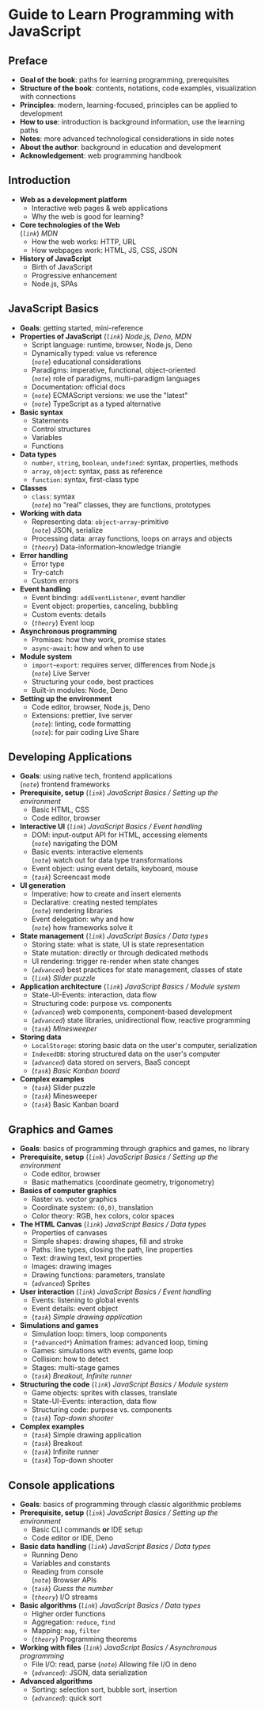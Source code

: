 # Guide to Learn Programming with JavaScript

## Preface

- **Goal of the book**: paths for learning programming, prerequisites
- **Structure of the book**: contents, notations, code examples, visualization with connections
- **Principles**: modern, learning-focused, principles can be applied to development
- **How to use**: introduction is background information, use the learning paths
- **Notes**: more advanced technological considerations in side notes
- **About the author**: background in education and development
- **Acknowledgement**: web programming handbook

## Introduction

- **Web as a development platform**
  - Interactive web pages & web applications
  - Why the web is good for learning?
- **Core technologies of the Web**  
  (*`link`*) *MDN*
  - How the web works: HTTP, URL
  - How webpages work: HTML, JS, CSS, JSON
- **History of JavaScript**
  - Birth of JavaScript
  - Progressive enhancement
  - Node.js, SPAs

## JavaScript Basics

- **Goals**: getting started, mini-reference
- **Properties of JavaScript** (*`link`*) *Node.js, Deno, MDN*
  - Script language: runtime, browser, Node.js, Deno  
  - Dynamically typed: value vs reference  
    (*`note`*) educational considerations
  - Paradigms: imperative, functional, object-oriented  
    (*`note`*) role of paradigms, multi-paradigm languages
  - Documentation: official docs  
  - (*`note`*) ECMAScript versions: we use the "latest"
  - (*`note`*) TypeScript as a typed alternative
- **Basic syntax**
  - Statements
  - Control structures
  - Variables
  - Functions
- **Data types**
  - `number`, `string`, `boolean`, `undefined`: syntax, properties, methods
  - `array`, `object`: syntax, pass as reference
  - `function`: syntax, first-class type
- **Classes**
  - `class`: syntax  
    (*`note`*) no "real" classes, they are functions, prototypes
- **Working with data**
  - Representing data: `object`-`array`-primitive  
    (*`note`*) JSON, serialize
  - Processing data: array functions, loops on arrays and objects
  - (*`theory`*) Data-information-knowledge triangle
- **Error handling**
  - Error type
  - Try-catch
  - Custom errors
- **Event handling**
  - Event binding: `addEventListener`, event handler
  - Event object: properties, canceling, bubbling
  - Custom events: details
  - (*`theory`*) Event loop
- **Asynchronous programming**
  - Promises: how they work, promise states
  - `async`-`await`: how and when to use
- **Module system**
  - `import`-`export`: requires server, differences from Node.js  
    (*`note`*) Live Server
  - Structuring your code, best practices
  - Built-in modules: Node, Deno
- **Setting up the environment**
  - Code editor, browser, Node.js, Deno
  - Extensions: prettier, live server  
    (*`note`*): linting, code formatting  
    (*`note`*): for pair coding Live Share

## Developing Applications

- **Goals**: using native tech, frontend applications  
  (*`note`*) frontend frameworks
- **Prerequisite, setup** (*`link`*) *JavaScript Basics / Setting up the environment*
  - Basic HTML, CSS
  - Code editor, browser  
- **Interactive UI** (*`link`*) *JavaScript Basics / Event handling*
  - DOM: input-output API for HTML, accessing elements  
    (*`note`*) navigating the DOM
  - Basic events: interactive elements  
    (*`note`*) watch out for data type transformations  
  - Event object: using event details, keyboard, mouse
  - (*`task`*) Screencast mode
- **UI generation**
  - Imperative: how to create and insert elements
  - Declarative: creating nested templates  
    (*`note`*) rendering libraries
  - Event delegation: why and how  
    (*`note`*) how frameworks solve it
- **State management** (*`link`*) *JavaScript Basics / Data types*
  - Storing state: what is state, UI is state representation  
  - State mutation: directly or through dedicated methods  
  - UI rendering: trigger re-render when state changes
  - (*`advanced`*) best practices for state management, classes of state
  - (*`link`*) *Slider puzzle*
- **Application architecture** (*`link`*) *JavaScript Basics / Module system*
  - State-UI-Events: interaction, data flow
  - Structuring code: purpose vs. components  
  - (*`advanced`*) web components, component-based development
  - (*`advanced`*) state libraries, unidirectional flow, reactive programming
  - (*`task`*) *Minesweeper*
- **Storing data**
  - `LocalStorage`: storing basic data on the user's computer, serialization
  - `IndexedDB`: storing structured data on the user's computer
  - (*`advanced`*) data stored on servers, BaaS concept
  - (*`task`*) *Basic Kanban board*
- **Complex examples**
  - (*`task`*) Slider puzzle
  - (*`task`*) Minesweeper
  - (*`task`*) Basic Kanban board

## Graphics and Games

- **Goals**: basics of programming through graphics and games, no library
- **Prerequisite, setup** (*`link`*) *JavaScript Basics / Setting up the environment*
  - Code editor, browser
  - Basic mathematics (coordinate geometry, trigonometry)
- **Basics of computer graphics**
  - Raster vs. vector graphics
  - Coordinate system: `(0,0)`, translation
  - Color theory: RGB, hex colors, color spaces
- **The HTML Canvas** (*`link`*) *JavaScript Basics / Data types*
  - Properties of canvases
  - Simple shapes: drawing shapes, fill and stroke
  - Paths: line types, closing the path, line properties
  - Text: drawing text, text properties
  - Images: drawing images
  - Drawing functions: parameters, translate
  - (*`advanced`*) Sprites
- **User interaction** (*`link`*) *JavaScript Basics / Event handling*
  - Events: listening to global events
  - Event details: event object
  - (*`task`*) *Simple drawing application*
- **Simulations and games**
  - Simulation loop: timers, loop components
  - (`*advanced*`) Animation frames: advanced loop, timing
  - Games: simulations with events, game loop
  - Collision: how to detect
  - Stages: multi-stage games
  - (*`task`*) *Breakout, Infinite runner*
- **Structuring the code** (*`link`*) *JavaScript Basics / Module system*
  - Game objects: sprites with classes, translate
  - State-UI-Events: interaction, data flow
  - Structuring code: purpose vs. components
  - (*`task`*) *Top-down shooter*
- **Complex examples**
  - (*`task`*) Simple drawing application
  - (*`task`*) Breakout
  - (*`task`*) Infinite runner
  - (*`task`*) Top-down shooter

## Console applications

- **Goals**: basics of programming through classic algorithmic problems
- **Prerequisite, setup** (*`link`*) *JavaScript Basics / Setting up the environment*
  - Basic CLI commands **or** IDE setup
  - Code editor or IDE, Deno
- **Basic data handling** (*`link`*) *JavaScript Basics / Data types*
  - Running Deno
  - Variables and constants
  - Reading from console  
    (*`note`*) Browser APIs
  - (*`task`*) *Guess the number*
  - (*`theory`*) I/O streams
- **Basic algorithms** (*`link`*) *JavaScript Basics / Data types*
  - Higher order functions
  - Aggregation: `reduce`, `find`
  - Mapping: `map`, `filter`
  - (*`theory`*) Programming theorems
- **Working with files** (*`link`*) *JavaScript Basics / Asynchronous programming*
  - File I/O: read, parse
    (*`note`*) Allowing file I/O in deno
  - (*`advanced`*): JSON, data serialization
- **Advanced algorithms**
  - Sorting: selection sort, bubble sort, insertion
  - (*`advanced`*): quick sort

